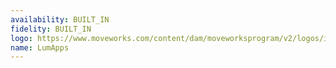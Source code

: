 ```yaml
---
availability: BUILT_IN
fidelity: BUILT_IN
logo: https://www.moveworks.com/content/dam/moveworksprogram/v2/logos/integration-logos/lumapps-integration-logo-primary.svg
name: LumApps
---
```

